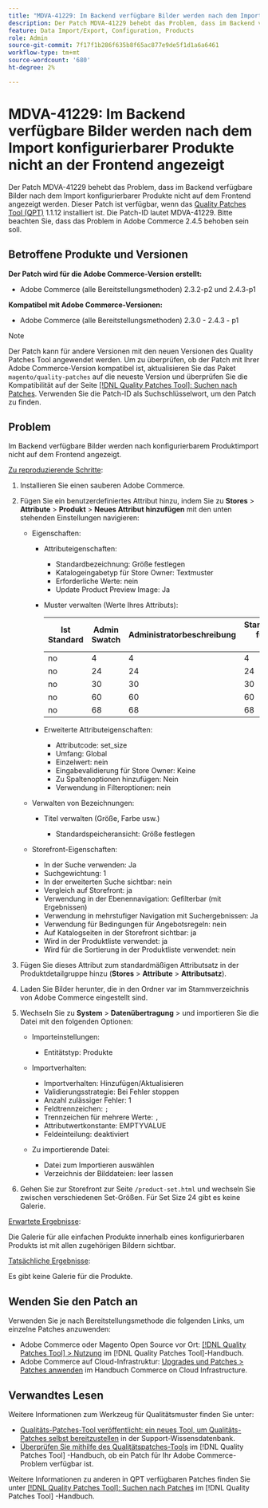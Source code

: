 ```yaml
---
title: "MDVA-41229: Im Backend verfügbare Bilder werden nach dem Import konfigurierbarer Produkte nicht an der Frontend angezeigt."
description: Der Patch MDVA-41229 behebt das Problem, dass im Backend verfügbare Bilder nach dem Import konfigurierbarer Produkte nicht auf dem Frontend angezeigt werden. Dieser Patch ist verfügbar, wenn das [Quality Patches Tool (QPT)](https://experienceleague.adobe.com/en/docs/commerce-knowledge-base/kb/announcements/commerce-announcements/magento-quality-patches-released-new-tool-to-self-serve-quality-patches) 1.1.12 installiert ist. Die Patch-ID lautet MDVA-41229. Bitte beachten Sie, dass das Problem in Adobe Commerce 2.4.5 behoben sein soll.
feature: Data Import/Export, Configuration, Products
role: Admin
source-git-commit: 7f17f1b286f635b8f65ac877e9de5f1d1a6a6461
workflow-type: tm+mt
source-wordcount: '680'
ht-degree: 2%

---
```


# MDVA-41229: Im Backend verfügbare Bilder werden nach dem Import konfigurierbarer Produkte nicht an der Frontend angezeigt

Der Patch MDVA-41229 behebt das Problem, dass im Backend verfügbare Bilder nach dem Import konfigurierbarer Produkte nicht auf dem Frontend angezeigt werden. Dieser Patch ist verfügbar, wenn das [Quality Patches Tool (QPT)](https://experienceleague.adobe.com/en/docs/commerce-knowledge-base/kb/announcements/commerce-announcements/magento-quality-patches-released-new-tool-to-self-serve-quality-patches) 1.1.12 installiert ist. Die Patch-ID lautet MDVA-41229. Bitte beachten Sie, dass das Problem in Adobe Commerce 2.4.5 behoben sein soll.

## Betroffene Produkte und Versionen

**Der Patch wird für die Adobe Commerce-Version erstellt:**

* Adobe Commerce (alle Bereitstellungsmethoden) 2.3.2-p2 und 2.4.3-p1

**Kompatibel mit Adobe Commerce-Versionen:**

* Adobe Commerce (alle Bereitstellungsmethoden) 2.3.0 - 2.4.3 - p1

>[!NOTE]
>
>Der Patch kann für andere Versionen mit den neuen Versionen des Quality Patches Tool angewendet werden. Um zu überprüfen, ob der Patch mit Ihrer Adobe Commerce-Version kompatibel ist, aktualisieren Sie das Paket `magento/quality-patches` auf die neueste Version und überprüfen Sie die Kompatibilität auf der Seite [[!DNL Quality Patches Tool]: Suchen nach Patches](https://experienceleague.adobe.com/en/docs/commerce-knowledge-base/kb/announcements/commerce-announcements/magento-quality-patches-released-new-tool-to-self-serve-quality-patches). Verwenden Sie die Patch-ID als Suchschlüsselwort, um den Patch zu finden.

## Problem

Im Backend verfügbare Bilder werden nach konfigurierbarem Produktimport nicht auf dem Frontend angezeigt.

<u>Zu reproduzierende Schritte</u>:

1. Installieren Sie einen sauberen Adobe Commerce.
1. Fügen Sie ein benutzerdefiniertes Attribut hinzu, indem Sie zu **Stores** > **Attribute** > **Produkt** > **Neues Attribut hinzufügen** mit den unten stehenden Einstellungen navigieren:

   * Eigenschaften:
      * Attributeigenschaften:

         * Standardbezeichnung: Größe festlegen
         * Katalogeingabetyp für Store Owner: Textmuster
         * Erforderliche Werte: nein
         * Update Product Preview Image: Ja

      * Muster verwalten (Werte Ihres Attributs):

        | Ist Standard | Admin Swatch | Administratorbeschreibung | Standardmuster für Store-Ansicht | Standardmäßige Store-Ansichtsbeschreibung |
        |---|---|---|---|---|
        | no | 4 | 4 | 4 | 4 |
        | no | 24 | 24 | 24 | 24 |
        | no | 30 | 30 | 30 | 30 |
        | no | 60 | 60 | 60 | 60 |
        | no | 68 | 68 | 68 | 68 |

      * Erweiterte Attributeigenschaften:

         * Attributcode: set_size
         * Umfang: Global
         * Einzelwert: nein
         * Eingabevalidierung für Store Owner: Keine
         * Zu Spaltenoptionen hinzufügen: Nein
         * Verwendung in Filteroptionen: nein

   * Verwalten von Bezeichnungen:

      * Titel verwalten (Größe, Farbe usw.)

         * Standardspeicheransicht: Größe festlegen

   * Storefront-Eigenschaften:

      * In der Suche verwenden: Ja
      * Suchgewichtung: 1
      * In der erweiterten Suche sichtbar: nein
      * Vergleich auf Storefront: ja
      * Verwendung in der Ebenennavigation: Gefilterbar (mit Ergebnissen)
      * Verwendung in mehrstufiger Navigation mit Suchergebnissen: Ja
      * Verwendung für Bedingungen für Angebotsregeln: nein
      * Auf Katalogseiten in der Storefront sichtbar: ja
      * Wird in der Produktliste verwendet: ja
      * Wird für die Sortierung in der Produktliste verwendet: nein

1. Fügen Sie dieses Attribut zum standardmäßigen Attributsatz in der Produktdetailgruppe hinzu (**Stores** > **Attribute** > **Attributsatz**).
1. Laden Sie Bilder herunter, die in den Ordner var im Stammverzeichnis von Adobe Commerce eingestellt sind.
1. Wechseln Sie zu **System** > **Datenübertragung** > und importieren Sie die Datei mit den folgenden Optionen:

   * Importeinstellungen:

      * Entitätstyp: Produkte

   * Importverhalten:

      * Importverhalten: Hinzufügen/Aktualisieren
      * Validierungsstrategie: Bei Fehler stoppen
      * Anzahl zulässiger Fehler: 1
      * Feldtrennzeichen: `;`
      * Trennzeichen für mehrere Werte: `,`
      * Attributwertkonstante: EMPTYVALUE
      * Feldeinteilung: deaktiviert

   * Zu importierende Datei:

      * Datei zum Importieren auswählen
      * Verzeichnis der Bilddateien: leer lassen

1. Gehen Sie zur Storefront zur Seite `/product-set.html` und wechseln Sie zwischen verschiedenen Set-Größen. Für Set Size 24 gibt es keine Galerie.

<u>Erwartete Ergebnisse</u>:

Die Galerie für alle einfachen Produkte innerhalb eines konfigurierbaren Produkts ist mit allen zugehörigen Bildern sichtbar.

<u>Tatsächliche Ergebnisse</u>:

Es gibt keine Galerie für die Produkte.

## Wenden Sie den Patch an

Verwenden Sie je nach Bereitstellungsmethode die folgenden Links, um einzelne Patches anzuwenden:

* Adobe Commerce oder Magento Open Source vor Ort: [[!DNL Quality Patches Tool] > Nutzung](/help/tools/quality-patches-tool/usage.md) im [!DNL Quality Patches Tool]-Handbuch.
* Adobe Commerce auf Cloud-Infrastruktur: [Upgrades und Patches > Patches anwenden](https://experienceleague.adobe.com/docs/commerce-cloud-service/user-guide/develop/upgrade/apply-patches.html) im Handbuch Commerce on Cloud Infrastructure.

## Verwandtes Lesen

Weitere Informationen zum Werkzeug für Qualitätsmuster finden Sie unter:

* [Qualitäts-Patches-Tool veröffentlicht: ein neues Tool, um Qualitäts-Patches selbst bereitzustellen](https://experienceleague.adobe.com/en/docs/commerce-knowledge-base/kb/announcements/commerce-announcements/magento-quality-patches-released-new-tool-to-self-serve-quality-patches) in der Support-Wissensdatenbank.
* [Überprüfen Sie mithilfe des Qualitätspatches-Tools](/help/tools/quality-patches-tool/patches-available-in-qpt/check-patch-for-magento-issue-with-magento-quality-patches.md) im [!DNL Quality Patches Tool] -Handbuch, ob ein Patch für Ihr Adobe Commerce-Problem verfügbar ist.

Weitere Informationen zu anderen in QPT verfügbaren Patches finden Sie unter [[!DNL Quality Patches Tool]: Suchen nach Patches](https://experienceleague.adobe.com/tools/commerce-quality-patches/index.html) im [!DNL Quality Patches Tool] -Handbuch.
